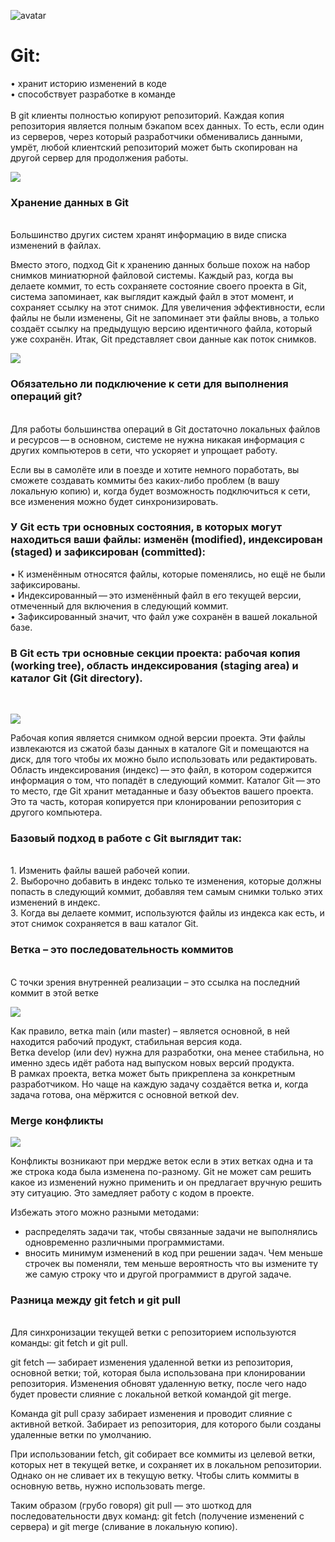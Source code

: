 ![avatar](https://miro.medium.com/max/1200/1*PqEPOjr7MGG1bYwYYlN5sw.png)

<h1><strong>Git</strong>: <br></h1>
•	хранит историю изменений в коде<br>
•	способствует разработке в команде<br>
<br>
В git клиенты полностью копируют репозиторий. Каждая копия репозитория является полным бэкапом всех данных. То есть, если один из серверов, через который разработчики обменивались данными, умрёт, любой клиентский репозиторий может быть скопирован на другой сервер для продолжения работы. 

![](https://git-scm.com/book/en/v2/images/distributed.png)

<h3>Хранение данных в Git</h3><br>
Большинство других систем хранят информацию в виде списка изменений в файлах. 

Вместо этого, подход Git к хранению данных больше похож на набор снимков миниатюрной файловой системы. Каждый раз, когда вы делаете коммит, то есть сохраняете состояние своего проекта в Git, система запоминает, как выглядит каждый файл в этот момент, и сохраняет ссылку на этот снимок. Для увеличения эффективности, если файлы не были изменены, Git не запоминает эти файлы вновь, а только создаёт ссылку на предыдущую версию идентичного файла, который уже сохранён. Итак, Git представляет свои данные как поток снимков.<br>

![](https://git-scm.com/book/en/v2/images/snapshots.png)

<h3>Обязательно ли подключение к сети для выполнения операций git?</h3><br>
Для работы большинства операций в Git достаточно локальных файлов и ресурсов — в основном, системе не нужна никакая информация с других компьютеров в сети, что ускоряет и упрощает работу.

Если вы в самолёте или в поезде и хотите немного поработать, вы сможете создавать коммиты без каких-либо проблем (в вашу локальную копию) и, когда будет возможность подключиться к сети, все изменения можно будет синхронизировать.

<h3>У Git есть три основных состояния, в которых могут находиться ваши файлы: изменён (modified), индексирован (staged) и зафиксирован (committed):<br></h3>
•	К изменённым относятся файлы, которые поменялись, но ещё не были зафиксированы.<br>
•	Индексированный — это изменённый файл в его текущей версии, отмеченный для включения в следующий коммит.<br>
•	Зафиксированный значит, что файл уже сохранён в вашей локальной базе.<br>

<h3>В Git есть три основные секции проекта: рабочая копия (working tree), область индексирования (staging area) и каталог Git (Git directory).</h3><br>

![](https://git-scm.com/book/en/v2/images/areas.png)

Рабочая копия является снимком одной версии проекта. Эти файлы извлекаются из сжатой базы данных в каталоге Git и помещаются на диск, для того чтобы их можно было использовать или редактировать.
Область индексирования (индекс) — это файл, в котором содержится информация о том, что попадёт в следующий коммит. 
Каталог Git — это то место, где Git хранит метаданные и базу объектов вашего проекта. Это та часть, которая копируется при клонировании репозитория с другого компьютера.<br>
<h3>Базовый подход в работе с Git выглядит так:</h3><br>
1.	Изменить файлы вашей рабочей копии.<br>
2.	Выборочно добавить в индекс только те изменения, которые должны попасть в следующий коммит, добавляя тем самым снимки только этих изменений в индекс.<br>
3.	Когда вы делаете коммит, используются файлы из индекса как есть, и этот снимок сохраняется в ваш каталог Git.<br>

<h3>Ветка – это последовательность коммитов</h3><br>
С точки зрения внутренней реализации – это ссылка на последний коммит в этой ветке

![](https://static.tildacdn.com/tild3232-3639-4135-a639-316239376265/1_3.png)


Как правило, ветка main (или master) – является основной, в ней находится рабочий продукт, стабильная версия кода.<br>
Ветка develop (или dev) нужна для разработки, она менее стабильна, но именно здесь идёт работа над выпуском новых версий продукта.<br> 
В рамках проекта, ветка может быть прикреплена за конкретным разработчиком. Но чаще на каждую задачу создаётся ветка и, когда задача готова, она мёржится с основной веткой dev.

<h3>Merge конфликты</h3>

![](https://fuzeservers.ru/wp-content/uploads/8/0/9/8097bbd36b7b9c48d4ba68e63492581d.png)

Конфликты возникают при мердже веток если в этих ветках одна и та же строка кода была изменена по-разному. Git не может сам решить какое из изменений нужно применить и он предлагает вручную решить эту ситуацию. Это замедляет работу с кодом в проекте. 

Избежать этого можно разными методами:
- распределять задачи так, чтобы связанные задачи не выполнялись одновременно различными программистами.
- вносить минимум изменений в код при решении задач. Чем меньше строчек вы поменяли, тем меньше вероятность что вы измените ту же самую строку что и другой программист в другой задаче.

<h3>Разница между git fetch и git pull</h3><br>
Для синхронизации текущей ветки с репозиторием используются команды: git fetch и git pull.

git fetch — забирает изменения удаленной ветки из репозитория, основной ветки; той, которая была использована при клонировании репозитория. Изменения обновят удаленную ветку, после чего надо будет провести слияние с локальной веткой командой git merge.

Команда git pull сразу забирает изменения и проводит слияние с активной веткой. Забирает из репозитория, для которого были созданы удаленные ветки по умолчанию.

При использовании fetch, git собирает все коммиты из целевой ветки, которых нет в текущей ветке, и сохраняет их в локальном репозитории. Однако он не сливает их в текущую ветку. Чтобы слить коммиты в основную ветвь, нужно использовать merge.

Таким образом (грубо говоря) git pull — это шоткод для последовательности двух команд: git fetch (получение изменений с сервера) и git merge (сливание в локальную копию).